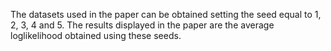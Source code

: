 The datasets used in the paper can be obtained setting the seed equal to 1, 2, 3, 4 and 5. The results displayed in the paper are the average loglikelihood obtained using these seeds.
